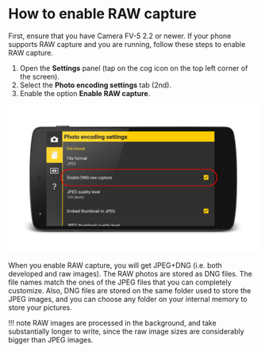 # How to enable RAW capture

First, ensure that you have Camera FV-5 2.2 or newer. If your phone supports RAW capture and you are running, follow these steps to enable RAW capture.

1. Open the **Settings** panel (tap on the cog icon on the top left corner of the screen).
2. Select the **Photo encoding settings** tab (2nd).
3. Enable the option **Enable RAW capture**.

![Enabling RAW capture](../images/raw-capture.png)

When you enable RAW capture, you will get JPEG+DNG (i.e. both developed and raw images). The RAW photos are stored as DNG files. The file names match the ones of the JPEG files that you can completely customize. Also, DNG files are stored on the same folder used to store the JPEG images, and you can choose any folder on your internal memory to store your pictures.

!!! note
    RAW images are processed in the background, and take substantially longer to write, since the raw image sizes are considerably bigger than JPEG images.
